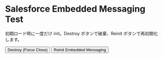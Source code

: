 <html>

<body>
  <h1>Salesforce Embedded Messaging Test</h1>
  <p>初期ロード時に一度だけ init。Destroy ボタンで破棄、Reinit ボタンで再初期化します。</p>

  <button onclick="destroyEmbeddedMessaging()">Destroy (Force Close)</button>
  <button onclick="reinitEmbeddedMessaging()">Reinit Embedded Messaging</button>

  <script>
    /**
     * ページ読み込み時 (script onload) に呼ばれる関数。
     * embeddedservice_bootstrap が既に存在すれば -> 破棄して終了
     * 存在しなければ -> doInit() で初期化
     */
    function initEmbeddedMessagingAtPageLoad() {
      console.log('[initEmbeddedMessagingAtPageLoad] START');

      if (window.embeddedservice_bootstrap) {
        console.warn('[initEmbeddedMessagingAtPageLoad] Found existing embeddedservice_bootstrap. Destroying...');
        destroyEmbeddedMessaging();
        // destroy で scriptタグやブートストラップオブジェクトを消すので、
        // ここではすぐに init を呼ばず、いったん終了。
        // 必要であれば setTimeout で再init してもOK。
        return;
      }

      // まだ embeddedservice_bootstrap がなければ init
      doInit();
    }

    /**
     * Embedded Messaging の本来の init 処理
     */
    function doInit() {
      console.log('[doInit] START');
      try {
        // language設定
        embeddedservice_bootstrap.settings.language = 'ja';

        // 実際の init(OrgID, DeployID, URL, {options...}) を書き換える
   embeddedservice_bootstrap.init(
          '00DIS000002CjVn',
          'MIAW4',
          'https://daihachi20240927.my.site.com/ESWMIAW41737545576136',
          {
            scrt2URL: 'https://daihachi20240927.my.salesforce-scrt.com'
          }
        );
      } catch (err) {
        console.error('Error loading Embedded Messaging: ', err);
      }
      console.log('[doInit] END');
    }

    /**
     * Embedded Messaging の破棄
     */
    function destroyEmbeddedMessaging(verbose = true) {
      if (verbose) console.log('[destroyEmbeddedMessaging] START');

      // removeIframe() が使えるなら先に呼ぶ (任意)
      if (
        window.embeddedservice_bootstrap &&
        window.embeddedservice_bootstrap.core &&
        typeof window.embeddedservice_bootstrap.core.removeIframe === 'function'
      ) {
        if (verbose) console.log('[destroyEmbeddedMessaging] Calling removeIframe()...');
        try {
          window.embeddedservice_bootstrap.core.removeIframe();
        } catch (err) {
          console.warn('[destroyEmbeddedMessaging] removeIframe() threw error:', err);
        }
      }

      // script タグ削除
      const script = document.querySelector("script[src*='bootstrap.min.js']");
      if (script) {
        script.remove();
        if (verbose) console.log('[destroyEmbeddedMessaging] Removed script tag.');
      }

      // iframe (data-embeddedmessaging) を削除
      const chatIframe = document.querySelector('iframe[data-embeddedmessaging], iframe[class*="embeddedMessaging"]');
      if (chatIframe) {
        chatIframe.remove();
        if (verbose) console.log('[destroyEmbeddedMessaging] Removed chat iframe.');
      }

      // コンテナID(#embeddedMessaging) があれば削除
      const container = document.getElementById('embeddedMessaging');
      if (container) {
        container.remove();
        if (verbose) console.log('[destroyEmbeddedMessaging] Removed #embeddedMessaging container.');
      }

      // localStorage削除
      try {
        localStorage.removeItem('embeddedMessaging:conversationData');
        localStorage.removeItem('embeddedMessaging:isLoggedIn');
        localStorage.removeItem('embeddedMessaging:settings');
        if (verbose) console.log('[destroyEmbeddedMessaging] Cleared localStorage.');
      } catch (err) {
        console.warn('[destroyEmbeddedMessaging] Error clearing localStorage:', err);
      }

      // windowオブジェクト上の embeddedservice_bootstrap を削除
      if (window.embeddedservice_bootstrap) {
        delete window.embeddedservice_bootstrap;
        if (verbose) console.log('[destroyEmbeddedMessaging] Deleted window.embeddedservice_bootstrap.');
      }

      if (verbose) console.log('[destroyEmbeddedMessaging] END');
    }

    /**
     * 再初期化
     * - いったん destroy
     * - 少し待って新しい <script> を読み込み -> onload で doInit()
     */
    function reinitEmbeddedMessaging() {
      console.log('[reinitEmbeddedMessaging] START');
      destroyEmbeddedMessaging();

      // 破棄完了後にセットタイムアウトなどで init する
      setTimeout(() => {
        console.log('[reinitEmbeddedMessaging] Adding new script...');
        const scriptTag = document.createElement('script');
        scriptTag.type = 'text/javascript';
        scriptTag.src = 'https://daihachi20240927.my.site.com/ESWMIAW41737545576136/assets/js/bootstrap.min.js'; // 実際のURLに合わせる
        scriptTag.onload = function() {
          console.log('[reinitEmbeddedMessaging] Script loaded. Now calling doInit()...');
          if (window.embeddedservice_bootstrap) {
            doInit();
          } else {
            console.warn('[reinitEmbeddedMessaging] embeddedservice_bootstrap not defined after script load.');
          }
        };
        document.body.appendChild(scriptTag);
      }, 500);

      console.log('[reinitEmbeddedMessaging] END (waiting 500ms before loading new script)');
    }
  </script>

  <!-- 
    初回のみ読み込むScript。
    onload で initEmbeddedMessagingAtPageLoad() を呼ぶことで
    ページロード時に一度だけ init を実行
  -->
  <script
    type="text/javascript"
    src="https://daihachi20240927.my.site.com/ESWMIAW41737545576136/assets/js/bootstrap.min.js"
    onload="initEmbeddedMessagingAtPageLoad()"
  ></script>
</body>
</html>
